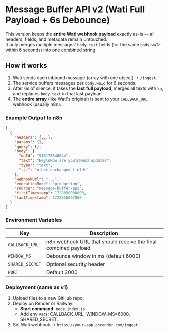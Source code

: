 # Message Buffer API v2 (Wati Full Payload + 6s Debounce)

This version keeps the **entire Wati webhook payload** exactly as-is — all headers, fields, and metadata remain untouched.  
It only merges multiple messages' `body.text` fields (for the same `body.waId` within 6 seconds) into one combined string.

## How it works
1. Wati sends each inbound message (array with one object) → `/ingest`.
2. The service buffers messages per `body.waId` for 6 seconds.
3. After 6s of silence, it takes the **last full payload**, merges all texts with `\n`, and replaces `body.text` in that last payload.
4. The **entire array** (like Wati's original) is sent to your `CALLBACK_URL` webhook (usually n8n).

### Example Output to n8n
```json
[
  {
    "headers": {...},
    "params": {},
    "query": {},
    "body": {
      "waId": "918178840644",
      "text": "Hey\nHow are you\nNeed updates",
      "type": "text",
      "...": "other unchanged fields"
    },
    "webhookUrl": "...",
    "executionMode": "production",
    "source": "message-buffer-api",
    "firstTimestamp": 1728850000000,
    "lastTimestamp": 1728850007000
  }
]
```

### Environment Variables
| Key | Description |
|-----|--------------|
| `CALLBACK_URL` | n8n webhook URL that should receive the final combined payload |
| `WINDOW_MS` | Debounce window in ms (default 6000) |
| `SHARED_SECRET` | Optional security header |
| `PORT` | Default 3000 |

### Deployment (same as v1)
1. Upload files to a new GitHub repo.
2. Deploy on Render or Railway:
   - **Start command:** `node index.js`
   - Add env vars: CALLBACK_URL, WINDOW_MS=6000, SHARED_SECRET.
3. Set Wati webhook → `https://your-app.onrender.com/ingest`